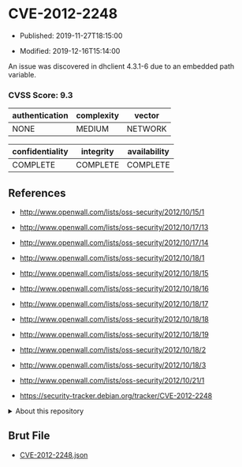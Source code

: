 # CVE-2012-2248

- Published: 2019-11-27T18:15:00

- Modified: 2019-12-16T15:14:00

An issue was discovered in dhclient 4.3.1-6 due to an embedded path variable.

### CVSS Score: **9.3**

| authentication | complexity | vector |
| --- | --- | --- |
| NONE | MEDIUM | NETWORK |

| confidentiality | integrity | availability |
| --- | --- | --- |
| COMPLETE | COMPLETE | COMPLETE |

## References

* http://www.openwall.com/lists/oss-security/2012/10/15/1

* http://www.openwall.com/lists/oss-security/2012/10/17/13

* http://www.openwall.com/lists/oss-security/2012/10/17/14

* http://www.openwall.com/lists/oss-security/2012/10/18/1

* http://www.openwall.com/lists/oss-security/2012/10/18/15

* http://www.openwall.com/lists/oss-security/2012/10/18/16

* http://www.openwall.com/lists/oss-security/2012/10/18/17

* http://www.openwall.com/lists/oss-security/2012/10/18/18

* http://www.openwall.com/lists/oss-security/2012/10/18/19

* http://www.openwall.com/lists/oss-security/2012/10/18/2

* http://www.openwall.com/lists/oss-security/2012/10/18/3

* http://www.openwall.com/lists/oss-security/2012/10/21/1

* https://security-tracker.debian.org/tracker/CVE-2012-2248

<details>
<summary>About this repository</summary> 

  This repository is part of the project [Live Hack CVE](https://github.com/Live-Hack-CVE). Main website can be found [www.live-hack.org](https://www.live-hack.org) 
  
  Made by [Sn0wAlice](https://github.com/Sn0wAlice) for the people that care about security and need to have a feed of the latest CVEs. Hope you enjoy it, don't forget to star the repo and follow me on [Twitter](https://twitter.com/Sn0wAlice) and [Github](https://github.com/Sn0wAlice). And that is my [personnal website](https://www.alice-snow.me/)

  - [Home Page](https://github.com/Live-Hack-CVE)
  - [Framework](https://github.com/Live-Hack-CVE/cve-framework)
  - [CVE database](https://github.com/Live-Hack-CVE/full_database)
  - [Changelog](https://github.com/Live-Hack-CVE/Changelog)
</details>

## Brut File

* [CVE-2012-2248.json](https://raw.githubusercontent.com/Live-Hack-CVE/full_database/main/cves/2012/CVE-2012-2248.json)

